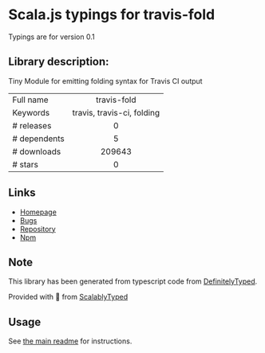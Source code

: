 
# Scala.js typings for travis-fold

Typings are for version 0.1

## Library description:
Tiny Module for emitting folding syntax for Travis CI output

|                    |                 |
| ------------------ | :-------------: |
| Full name          | travis-fold |
| Keywords           | travis, travis-ci, folding |
| # releases         | 0 |
| # dependents       | 5 |
| # downloads        | 209643 |
| # stars            | 0 |

## Links
- [Homepage](https://github.com/macbre/travis-fold#readme)
- [Bugs](https://github.com/macbre/travis-fold/issues)
- [Repository](https://github.com/macbre/travis-fold)
- [Npm](https://www.npmjs.com/package/travis-fold)
    


## Note
This library has been generated from typescript code from [DefinitelyTyped](https://definitelytyped.org).

Provided with :purple_heart: from [ScalablyTyped](https://github.com/oyvindberg/ScalablyTyped)

## Usage
See [the main readme](../../readme.md) for instructions.


